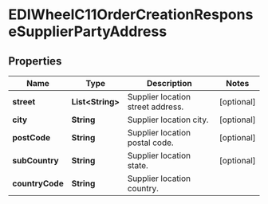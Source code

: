 

# EDIWheelC11OrderCreationResponseSupplierPartyAddress


## Properties

| Name | Type | Description | Notes |
|------------ | ------------- | ------------- | -------------|
|**street** | **List&lt;String&gt;** | Supplier location street address. |  [optional] |
|**city** | **String** | Supplier location city. |  [optional] |
|**postCode** | **String** | Supplier location postal code. |  [optional] |
|**subCountry** | **String** | Supplier location state. |  [optional] |
|**countryCode** | **String** | Supplier location country. |  |



